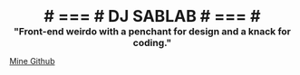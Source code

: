 <h1 align="center" style="margin: 0;"># === # DJ SABLAB # === #</h1>
<h3 align="center" style="margin: 0;">"Front-end weirdo with a penchant for design and a knack for coding."</h3>

<a href="https://github.com/djsablab">Mine Github</a>
